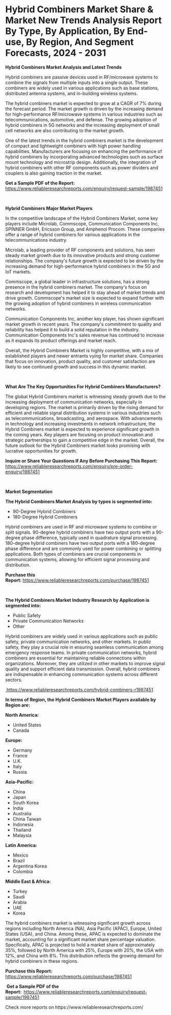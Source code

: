 <p><h1>Hybrid Combiners Market Share & Market New Trends Analysis Report By Type, By Application, By End-use, By Region, And Segment Forecasts, 2024 - 2031</h1></p><p><strong>Hybrid Combiners Market Analysis and Latest Trends</strong></p>
<p><p>Hybrid combiners are passive devices used in RF/microwave systems to combine the signals from multiple inputs into a single output. These combiners are widely used in various applications such as base stations, distributed antenna systems, and in-building wireless systems.</p><p>The hybrid combiners market is expected to grow at a CAGR of 7% during the forecast period. The market growth is driven by the increasing demand for high-performance RF/microwave systems in various industries such as telecommunications, automotive, and defense. The growing adoption of hybrid combiners in 5G networks and the increasing deployment of small cell networks are also contributing to the market growth.</p><p>One of the latest trends in the hybrid combiners market is the development of compact and lightweight combiners with high power handling capabilities. Manufacturers are focusing on enhancing the performance of hybrid combiners by incorporating advanced technologies such as surface mount technology and microstrip design. Additionally, the integration of hybrid combiners with other RF components such as power dividers and couplers is also gaining traction in the market.</p></p>
<p><strong>Get a Sample PDF of the Report:&nbsp;</strong> <a href="https://www.reliableresearchreports.com/enquiry/request-sample/1987451">https://www.reliableresearchreports.com/enquiry/request-sample/1987451</a></p>
<p>&nbsp;</p>
<p><strong>Hybrid Combiners Major Market Players</strong></p>
<p><p>In the competitive landscape of the Hybrid Combiners Market, some key players include Microlab, Commscope, Communication Components Inc, SPINNER GmbH, Ericsson Group, and Amphenol Procom. These companies offer a range of hybrid combiners for various applications in the telecommunications industry.</p><p>Microlab, a leading provider of RF components and solutions, has seen steady market growth due to its innovative products and strong customer relationships. The company's future growth is expected to be driven by the increasing demand for high-performance hybrid combiners in the 5G and IoT markets.</p><p>Commscope, a global leader in infrastructure solutions, has a strong presence in the hybrid combiners market. The company's focus on research and development has helped it to stay ahead of market trends and drive growth. Commscope's market size is expected to expand further with the growing adoption of hybrid combiners in wireless communication networks.</p><p>Communication Components Inc, another key player, has shown significant market growth in recent years. The company's commitment to quality and reliability has helped it to build a solid reputation in the industry. Communication Components Inc's sales revenue has continued to increase as it expands its product offerings and market reach.</p><p>Overall, the Hybrid Combiners Market is highly competitive, with a mix of established players and newer entrants vying for market share. Companies that focus on innovation, product quality, and customer satisfaction are likely to see continued growth and success in this dynamic market.</p></p>
<p>&nbsp;</p>
<p><strong>What Are The Key Opportunities For Hybrid Combiners Manufacturers?</strong></p>
<p><p>The global Hybrid Combiners market is witnessing steady growth due to the increasing deployment of communication networks, especially in developing regions. The market is primarily driven by the rising demand for efficient and reliable signal distribution systems in various industries such as telecommunications, broadcasting, and aerospace. With advancements in technology and increasing investments in network infrastructure, the Hybrid Combiners market is expected to experience significant growth in the coming years. Key players are focusing on product innovation and strategic partnerships to gain a competitive edge in the market. Overall, the future outlook for the Hybrid Combiners market looks promising with lucrative opportunities for growth.</p></p>
<p><strong>Inquire or Share Your Questions If Any Before Purchasing This Report:</strong> <a href="https://www.reliableresearchreports.com/enquiry/pre-order-enquiry/1987451">https://www.reliableresearchreports.com/enquiry/pre-order-enquiry/1987451</a></p>
<p>&nbsp;</p>
<p><strong>Market Segmentation</strong></p>
<p><strong>The Hybrid Combiners Market Analysis by types is segmented into:</strong></p>
<p><ul><li>90-Degree Hybrid Combiners</li><li>180-Degree Hybrid Combiners</li></ul></p>
<p><p>Hybrid combiners are used in RF and microwave systems to combine or split signals. 90-degree hybrid combiners have two output ports with a 90-degree phase difference, typically used in quadrature signal processing. 180-degree hybrid combiners have two output ports with a 180-degree phase difference and are commonly used for power combining or splitting applications. Both types of combiners are crucial components in communication systems, allowing for efficient signal processing and distribution.</p></p>
<p><strong>Purchase this Report:&nbsp;</strong><a href="https://www.reliableresearchreports.com/purchase/1987451">https://www.reliableresearchreports.com/purchase/1987451</a></p>
<p>&nbsp;</p>
<p><strong>The Hybrid Combiners Market Industry Research by Application is segmented into:</strong></p>
<p><ul><li>Public Safety</li><li>Private Communication Networks</li><li>Other</li></ul></p>
<p><p>Hybrid combiners are widely used in various applications such as public safety, private communication networks, and other markets. In public safety, they play a crucial role in ensuring seamless communication among emergency response teams. In private communication networks, hybrid combiners are essential for maintaining reliable connections within organizations. Moreover, they are utilized in other markets to improve signal quality and support efficient data transmission. Overall, hybrid combiners are indispensable in enhancing communication systems across different sectors.</p></p>
<p><a href="https://www.reliableresearchreports.com/hybrid-combiners-r1987451">&nbsp;https://www.reliableresearchreports.com/hybrid-combiners-r1987451</a></p>
<p><strong>In terms of Region, the Hybrid Combiners Market Players available by Region are:</strong></p>
<p>
    <p> <strong> North America: </strong>
        <ul>
            <li>United States</li>
            <li>Canada</li>
        </ul>
        </p> 
    <p> <strong> Europe: </strong>
        <ul>
            <li>Germany</li>
            <li>France</li>
            <li>U.K.</li>
            <li>Italy</li>
            <li>Russia</li>
        </ul>
        </p> 
    <p> <strong> Asia-Pacific: </strong>
        <ul>
            <li>China</li>
            <li>Japan</li>
            <li>South Korea</li>
            <li>India</li>
            <li>Australia</li>
            <li>China Taiwan</li>
            <li>Indonesia</li>
            <li>Thailand</li>
            <li>Malaysia</li>
        </ul>
        </p> 
    <p> <strong> Latin America: </strong>
        <ul>
            <li>Mexico</li>
            <li>Brazil</li>
            <li>Argentina Korea</li>
            <li>Colombia</li>
        </ul>
        </p> 
    <p> <strong> Middle East & Africa: </strong>
        <ul>
            <li>Turkey</li>
            <li>Saudi</li>
            <li>Arabia</li>
            <li>UAE</li>
            <li>Korea</li>
        </ul>
    </p>
    </p>
<p><p>The hybrid combiners market is witnessing significant growth across regions including North America (NA), Asia Pacific (APAC), Europe, United States (USA), and China. Among these, APAC is expected to dominate the market, accounting for a significant market share percentage valuation. Specifically, APAC is projected to hold a market share of approximately 35%, followed by North America with 25%, Europe with 20%, the USA with 12%, and China with 8%. This distribution reflects the growing demand for hybrid combiners in these regions.</p></p>
<p><strong>Purchase this Report: </strong><a href="https://www.reliableresearchreports.com/purchase/1987451">https://www.reliableresearchreports.com/purchase/1987451</a></p>
<p>&nbsp;<strong>Get a Sample PDF of the Report:&nbsp;&nbsp;</strong><a href="https://www.reliableresearchreports.com/enquiry/request-sample/1987451">https://www.reliableresearchreports.com/enquiry/request-sample/1987451</a></p>
<p><strong></strong></p>
<p>Check more reports on https://www.reliableresearchreports.com/</p>
